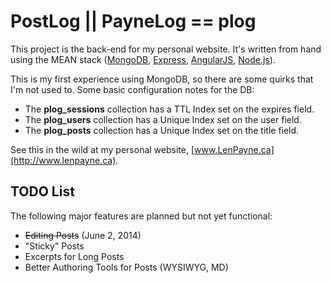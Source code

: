PostLog || PayneLog == plog
===========================

This project is the back-end for my personal website. It's written from hand using
the MEAN stack ([MongoDB](http://www.mongodb.org), [Express](http://www.expressjs.com),
[AngularJS](http://www.angularjs.org), [Node.js](http://www.nodejs.org)).

This is my first experience using MongoDB, so there are some quirks that I'm not
used to. Some basic configuration notes for the DB:

* The **plog_sessions** collection has a TTL Index set on the expires field.
* The **plog_users** collection has a Unique Index set on the user field.
* The **plog_posts** collection has a Unique Index set on the title field.

See this in the wild at my personal website, [www.LenPayne.ca](http://www.lenpayne.ca).

TODO List
---------

The following major features are planned but not yet functional:

* ~~Editing Posts~~ (June 2, 2014)
* "Sticky" Posts
* Excerpts for Long Posts
* Better Authoring Tools for Posts (WYSIWYG, MD)
